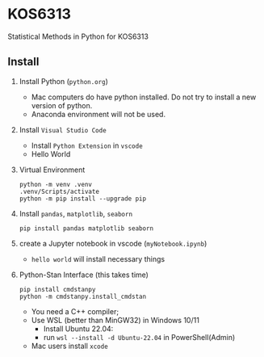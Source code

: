 # KOS6313
Statistical Methods in Python for KOS6313

## Install
1. Install Python (`python.org`)
   - Mac computers do have python installed. Do not try to install a new version of python.
   - Anaconda environment will not be used.
3. Install `Visual Studio Code`
   - Install `Python Extension` in `vscode`
   - Hello World
5. Virtual Environment
    ```
    python -m venv .venv
    .venv/Scripts/activate
    python -m pip install --upgrade pip
    ```
4. Install `pandas`, `matplotlib`, `seaborn`
    ```
    pip install pandas matplotlib seaborn
    ```
5. create a Jupyter notebook in vscode (`myNotebook.ipynb`)
   - `hello world` will install necessary things

3. Python-Stan Interface (this takes time)
    ```
    pip install cmdstanpy
    python -m cmdstanpy.install_cmdstan
    ```
    - You need a C++ compiler; 
    - Use WSL (better than MinGW32) in Windows 10/11
        - Install Ubuntu 22.04: 
        - run `wsl --install -d Ubuntu-22.04` in PowerShell(Admin)
    - Mac users install `xcode`